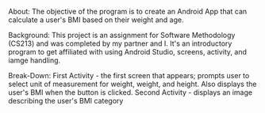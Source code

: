 About: The objective of the program is to create an Android App that can calculate a user's BMI based on their weight and age. 

Background: This project is an assignment for Software Methodology (CS213) and was completed by my partner and I. It's an introductory program to get affiliated with using Android Studio, screens, activity, and iamge handling.

Break-Down:
First Activity - the first screen that appears; prompts user to select unit of measurement for weight, weight, and height. Also displays the user's BMI when the button is clicked.
Second Activity - displays an image describing the user's BMI category  
